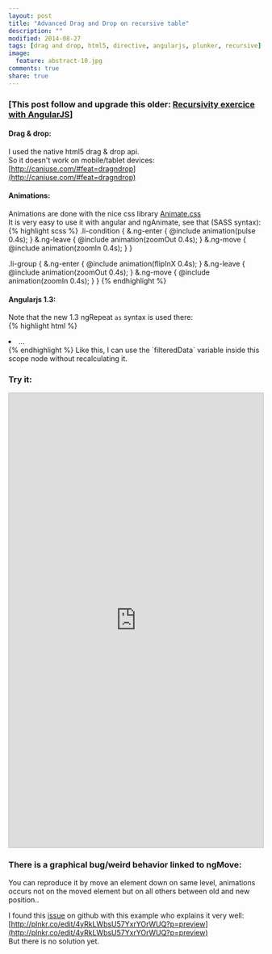 ```yaml
---
layout: post
title: "Advanced Drag and Drop on recursive table"
description: ""
modified: 2014-08-27
tags: [drag and drop, html5, directive, angularjs, plunker, recursive]
image:
  feature: abstract-10.jpg
comments: true
share: true  
---
```


### [This post follow and upgrade this older: [Recursivity exercice with AngularJS](http://bertrandg.github.io/angular-recursivity-exercice/)]

#### <i class="icon icon-asterisk"></i> Drag & drop:
I used the native html5 drag & drop api.<br>
So it doesn't work on mobile/tablet devices: [http://caniuse.com/#feat=dragndrop](http://caniuse.com/#feat=dragndrop)

#### <i class="icon icon-asterisk"></i> Animations:
Animations are done with the nice css library [Animate.css](http://daneden.github.io/animate.css/)<br>
It is very easy to use it with angular and ngAnimate, see that (SASS syntax):
{% highlight scss %}
.li-condition {
    &.ng-enter {
        @include animation(pulse 0.4s);
    }
    &.ng-leave {
        @include animation(zoomOut 0.4s);
    }
    &.ng-move {
        @include animation(zoomIn 0.4s);
    }
}

.li-group {
    &.ng-enter {
        @include animation(flipInX 0.4s);
    }
    &.ng-leave {
        @include animation(zoomOut 0.4s);
    }
    &.ng-move {
        @include animation(zoomIn 0.4s);
    }
}
{% endhighlight %}

#### <i class="icon icon-asterisk"></i> Angularjs 1.3:
Note that the new 1.3 ngRepeat `as` syntax is used there:<br>
{% highlight html %}
<li ng-repeat="element in data.elements | orderBy:'position' as filteredData track by element.id">...</li>
{% endhighlight %}
Like this, I can use the `filteredData` variable inside this scope node without recalculating it.


### <i class="icon icon-asterisk"></i> Try it:

<iframe style="border: 1px solid #bbb;width: 100%; height: 900px" src="http://embed.plnkr.co/S1wCzx/?t=run" frameborder="0" allowfullscreen="allowfullscreen">Loading plunk...</iframe>

### <i class="icon icon-asterisk"></i> There is a graphical bug/weird behavior linked to ngMove:

You can reproduce it by move an element down on same level, animations occurs not on the moved element but on all others between old and new position..

I found this [issue](https://github.com/angular/angular.js/issues/5160) on github with this example who explains it very well:<br>
[http://plnkr.co/edit/4yRkLWbsU57YxrYOrWUQ?p=preview](http://plnkr.co/edit/4yRkLWbsU57YxrYOrWUQ?p=preview)<br>
But there is no solution yet.
